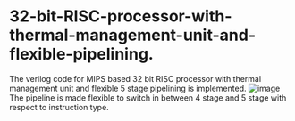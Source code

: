 # 32-bit-RISC-processor-with-thermal-management-unit-and-flexible-pipelining.
The verilog code for MIPS based 32 bit RISC processor with thermal management unit and flexible 5 stage pipelining is implemented.
![image](https://user-images.githubusercontent.com/59560769/168040947-ad45f544-07c8-47b0-b41f-a51daab05492.png)
The pipeline is made flexible to switch in between 4 stage and 5 stage with respect to instruction type.
